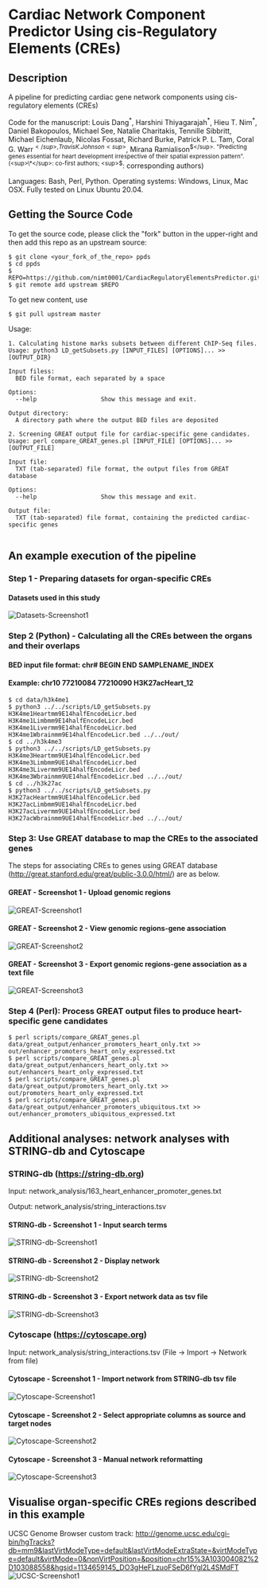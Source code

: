 # Cardiac Network Component Predictor Using cis-Regulatory Elements (CREs)
## Description
A pipeline for predicting cardiac gene network components using cis-regulatory elements (CREs)

Code for the manuscript: Louis Dang<sup>\*</sup>, Harshini Thiyagarajah<sup>\*</sup>, Hieu T. Nim<sup>\*</sup>, Daniel Bakopoulos, Michael See, Natalie Charitakis, Tennille Sibbritt, Michael Eichenlaub, Nicolas Fossat, Richard Burke, Patrick P. L. Tam, Coral G. Warr<sup>$</sup>, Travis K. Johnson<sup>$</sup>, Mirana Ramialison<sup>$</sup>. "Predicting  genes essential for heart development irrespective of their spatial expression pattern". (<sup>\*</sup>: co-first authors; <sup>$</sup>: corresponding authors)

Languages: Bash, Perl, Python.
Operating systems: Windows, Linux, Mac OSX. 
Fully tested on Linux Ubuntu 20.04. 

## Getting the Source Code

To get the source code, please click the "fork" button in the upper-right and then add this repo as an upstream source:

````
$ git clone <your_fork_of_the_repo> ppds
$ cd ppds
$ REPO=https://github.com/nimt0001/CardiacRegulatoryElementsPredictor.git
$ git remote add upstream $REPO
````

To get new content, use 
````
$ git pull upstream master 
````

Usage:

```text
1. Calculating histone marks subsets between different ChIP-Seq files. 
Usage: python3 LD_getSubsets.py [INPUT_FILES] [OPTIONS]... >> [OUTPUT_DIR}

Input filess:
  BED file format, each separated by a space
  
Options:
  --help                  Show this message and exit.

Output directory:
  A directory path where the output BED files are deposited

2. Screening GREAT output file for cardiac-specific gene candidates. 
Usage: perl compare_GREAT_genes.pl [INPUT_FILE] [OPTIONS]... >> [OUTPUT_FILE]

Input file:
  TXT (tab-separated) file format, the output files from GREAT database
  
Options:
  --help                  Show this message and exit.

Output file:
  TXT (tab-separated) file format, containing the predicted cardiac-specific genes
  
```



## An example execution of the pipeline
### Step 1 - Preparing datasets for organ-specific CREs
#### Datasets used in this study 
![Datasets-Screenshot1](https://raw.githubusercontent.com/nimt0001/CardiacRegulatoryElementsPredictor/main/images/Datasets-Screenshot1.png)



### Step 2 (Python) - Calculating all the CREs between the organs and their overlaps
#### BED input file format: chr# <tab> BEGIN <tab> END <tab> SAMPLENAME_INDEX
#### Example: chr10 <tab> 77210084 <tab> 77210090 <tab> H3K27acHeart_12
```` 
$ cd data/h3k4me1
$ python3 ../../scripts/LD_getSubsets.py H3K4me1Heartmm9E14halfEncodeLicr.bed H3K4me1Limbmm9E14halfEncodeLicr.bed H3K4me1Livermm9E14halfEncodeLicr.bed H3K4me1Wbrainmm9E14halfEncodeLicr.bed ../../out/
$ cd ../h3k4me3
$ python3 ../../scripts/LD_getSubsets.py H3K4me3Heartmm9UE14halfEncodeLicr.bed H3K4me3Limbmm9UE14halfEncodeLicr.bed H3K4me3Livermm9UE14halfEncodeLicr.bed H3K4me3Wbrainmm9UE14halfEncodeLicr.bed ../../out/
$ cd ../h3k27ac
$ python3 ../../scripts/LD_getSubsets.py H3K27acHeartmm9UE14halfEncodeLicr.bed H3K27acLimbmm9UE14halfEncodeLicr.bed H3K27acLivermm9UE14halfEncodeLicr.bed H3K27acWbrainmm9UE14halfEncodeLicr.bed ../../out/

````

### Step 3: Use GREAT database to map the CREs to the associated genes
The steps for associating CREs to genes using GREAT database (http://great.stanford.edu/great/public-3.0.0/html/) are as below.
#### GREAT - Screenshot 1 - Upload genomic regions
![GREAT-Screenshot1](https://raw.githubusercontent.com/nimt0001/CardiacRegulatoryElementsPredictor/main/images/GREAT-screenshot1.png)

#### GREAT - Screenshot 2 - View genomic regions-gene association
![GREAT-Screenshot2](https://raw.githubusercontent.com/nimt0001/CardiacRegulatoryElementsPredictor/main/images/GREAT-screenshot2.png)

#### GREAT - Screenshot 3 - Export genomic regions-gene association as a text file 
![GREAT-Screenshot3](https://raw.githubusercontent.com/nimt0001/CardiacRegulatoryElementsPredictor/main/images/GREAT-screenshot3.png)


### Step 4 (Perl): Process GREAT output files to produce heart-specific gene candidates
````
$ perl scripts/compare_GREAT_genes.pl data/great_output/enhancer_promoters_heart_only.txt >> out/enhancer_promoters_heart_only_expressed.txt
$ perl scripts/compare_GREAT_genes.pl data/great_output/enhancers_heart_only.txt >> out/enhancers_heart_only_expressed.txt
$ perl scripts/compare_GREAT_genes.pl data/great_output/promoters_heart_only.txt >> out/promoters_heart_only_expressed.txt
$ perl scripts/compare_GREAT_genes.pl data/great_output/enhancer_promoters_ubiquitous.txt >> out/enhancer_promoters_ubiquitous_expressed.txt

````

## Additional analyses: network analyses with STRING-db and Cytoscape 
### STRING-db (https://string-db.org)
Input: network_analysis/163_heart_enhancer_promoter_genes.txt 

Output: network_analysis/string_interactions.tsv

#### STRING-db - Screenshot 1 - Input search terms
![STRING-db-Screenshot1](https://github.com/nimt0001/CardiacRegulatoryElementsPredictor/raw/main/images/STRING-DB-Screenshot1.png)
#### STRING-db - Screenshot 2 - Display network
![STRING-db-Screenshot2](https://github.com/nimt0001/CardiacRegulatoryElementsPredictor/raw/main/images/STRING-DB-Screenshot2.png)
#### STRING-db - Screenshot 3 - Export network data as tsv file
![STRING-db-Screenshot3](https://github.com/nimt0001/CardiacRegulatoryElementsPredictor/raw/main/images/STRING-DB-Screenshot3.png)
### Cytoscape (https://cytoscape.org) 

Input: network_analysis/string_interactions.tsv (File -> Import -> Network from file)

#### Cytoscape - Screenshot 1 - Import network from STRING-db tsv file
![Cytoscape-Screenshot1](https://github.com/nimt0001/CardiacRegulatoryElementsPredictor/raw/main/images/Cytoscape-Screenshot1.png)
#### Cytoscape - Screenshot 2 - Select appropriate columns as source and target nodes
![Cytoscape-Screenshot2](https://github.com/nimt0001/CardiacRegulatoryElementsPredictor/raw/main/images/Cytoscape-Screenshot2.png)
#### Cytoscape - Screenshot 3 - Manual network reformatting
![Cytoscape-Screenshot3](https://github.com/nimt0001/CardiacRegulatoryElementsPredictor/raw/main/images/Cytoscape-Screenshot3.png)

## Visualise organ-specific CREs regions described in this example
UCSC Genome Browser custom track: http://genome.ucsc.edu/cgi-bin/hgTracks?db=mm9&lastVirtModeType=default&lastVirtModeExtraState=&virtModeType=default&virtMode=0&nonVirtPosition=&position=chr15%3A103004082%2D103088558&hgsid=1134659145_DO3gHeFLzuoFSeD6fYgl2L4SMdFT
![UCSC-Screenshot1](https://raw.githubusercontent.com/nimt0001/CardiacRegulatoryElementsPredictor/main/images/UCSC-Screenshot1.png)

